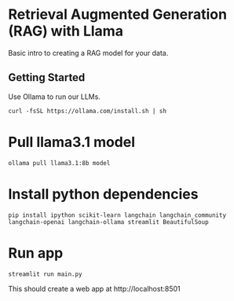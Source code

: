 # Retrieval Augmented Generation (RAG) with Llama

Basic intro to creating a RAG model for your data.


## Getting Started

Use Ollama to run our LLMs. 

`curl -fsSL https://ollama.com/install.sh | sh`

# Pull llama3.1 model
`ollama pull llama3.1:8b model`

# Install python dependencies

`pip install ipython scikit-learn langchain langchain_community langchain-openai langchain-ollama streamlit BeautifulSoup`

# Run app

`streamlit run main.py`

This should create a web app at http://localhost:8501






